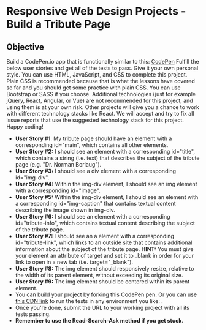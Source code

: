 
# Responsive Web Design Projects - Build a Tribute Page

## Objective

Build a CodePen.io app that is functionally similar to this: [CodePen](https://codepen.io/freeCodeCamp/full/zNqgVx.)
Fulfill the below user stories and get all of the tests to pass. Give it your own personal style.
You can use HTML, JavaScript, and CSS to complete this project. Plain CSS is recommended because that is what the lessons have covered so far and you should get some practice with plain CSS. You can use Bootstrap or SASS if you choose. Additional technologies (just for example jQuery, React, Angular, or Vue) are not recommended for this project, and using them is at your own risk. Other projects will give you a chance to work with different technology stacks like React. We will accept and try to fix all issue reports that use the suggested technology stack for this project. Happy coding!

* __User Story #1__: My tribute page should have an element with a corresponding id="main", which contains all other elements.
* __User Story #2:__ I should see an element with a corresponding id="title", which contains a string (i.e. text) that describes the subject of the tribute page (e.g. "Dr. Norman Borlaug").
* __User Story #3:__ I should see a div element with a corresponding id="img-div".
* __User Story #4:__ Within the img-div element, I should see an img element with a corresponding id="image".
* __User Story #5:__ Within the img-div element, I should see an element with a corresponding id="img-caption" that contains textual content describing the image shown in img-div.
* __User Story #6:__ I should see an element with a corresponding id="tribute-info", which contains textual content describing the subject of the tribute page.
* __User Story #7:__ I should see an a element with a corresponding id="tribute-link", which links to an outside site that contains additional information about the subject of the tribute page. __HINT:__ You must give your element an attribute of target and set it to _blank in order for your link to open in a new tab (i.e. target="_blank").
* __User Story #8:__ The img element should responsively resize, relative to the width of its parent element, without exceeding its original size.
* __User Story #9:__ The img element should be centered within its parent element.
* You can build your project by forking this CodePen pen. Or you can use [this CDN link](https://cdn.freecodecamp.org/testable-projects-fcc/v1/bundle.js) to run the tests in any environment you like: .
* Once you're done, submit the URL to your working project with all its tests passing.
* __Remember to use the Read-Search-Ask method if you get stuck.__

